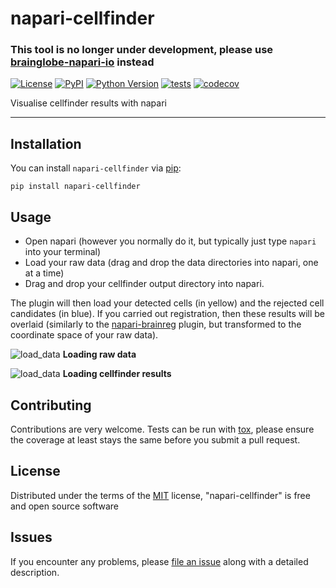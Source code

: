 # napari-cellfinder
### This tool is no longer under development, please use [brainglobe-napari-io](https://github.com/brainglobe/brainglobe-napari-io) instead

[![License](https://img.shields.io/pypi/l/napari-cellfinder.svg?color=green)](https://github.com/napari/napari-cellfinder/raw/master/LICENSE)
[![PyPI](https://img.shields.io/pypi/v/napari-cellfinder.svg?color=green)](https://pypi.org/project/napari-cellfinder)
[![Python Version](https://img.shields.io/pypi/pyversions/napari-cellfinder.svg?color=green)](https://python.org)
[![tests](https://github.com/adamltyson/napari-cellfinder/workflows/tests/badge.svg)](https://github.com/adamltyson/napari-cellfinder/actions)
[![codecov](https://codecov.io/gh/adamltyson/napari-cellfinder/branch/master/graph/badge.svg)](https://codecov.io/gh/adamltyson/napari-cellfinder)

Visualise cellfinder results with napari


----------------------------------


## Installation

You can install `napari-cellfinder` via [pip]:

    pip install napari-cellfinder

## Usage
* Open napari (however you normally do it, but typically just type `napari` into your terminal)
* Load your raw data (drag and drop the data directories into napari, one at a time)
* Drag and drop your cellfinder output directory into napari.

The plugin will then load your detected cells (in yellow) and the rejected cell 
candidates (in blue). If you carried out registration, then these results will be 
overlaid (similarly to the [napari-brainreg] plugin, but transformed to the 
coordinate space of your raw data).

![load_data](https://raw.githubusercontent.com/brainglobe/napari-cellfinder/master/resources/load_data.gif)
**Loading raw data**

![load_data](https://raw.githubusercontent.com/brainglobe/napari-cellfinder/master/resources/load_results.gif)
**Loading cellfinder results**

## Contributing

Contributions are very welcome. Tests can be run with [tox], please ensure
the coverage at least stays the same before you submit a pull request.

## License

Distributed under the terms of the [MIT] license,
"napari-cellfinder" is free and open source software

## Issues

If you encounter any problems, please [file an issue] along with a detailed description.

[napari-brainreg]: https://github.com/brainglobe/napari-brainreg
[napari]: https://github.com/napari/napari
[Cookiecutter]: https://github.com/audreyr/cookiecutter
[@napari]: https://github.com/napari
[MIT]: http://opensource.org/licenses/MIT
[BSD-3]: http://opensource.org/licenses/BSD-3-Clause
[GNU GPL v3.0]: http://www.gnu.org/licenses/gpl-3.0.txt
[GNU LGPL v3.0]: http://www.gnu.org/licenses/lgpl-3.0.txt
[Apache Software License 2.0]: http://www.apache.org/licenses/LICENSE-2.0
[Mozilla Public License 2.0]: https://www.mozilla.org/media/MPL/2.0/index.txt
[cookiecutter-napari-plugin]: https://github.com/napari/cookiecutter-napari-plugin
[file an issue]: https://github.com/adamltyson/napari-cellfinder/issues
[napari]: https://github.com/napari/napari
[tox]: https://tox.readthedocs.io/en/latest/
[pip]: https://pypi.org/project/pip/
[PyPI]: https://pypi.org/
